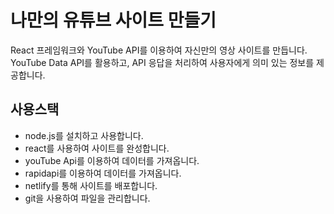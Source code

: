 # 나만의 유튜브 사이트 만들기

React 프레임워크와 YouTube API를 이용하여 자신만의 영상 사이트를 만듭니다. 
YouTube Data API를 활용하고, API 응답을 처리하여 사용자에게 의미 있는 정보를 제공합니다.

## 사용스택
- node.js를 설치하고 사용합니다. 
- react를 사용하여 사이트를 완성합니다. 
- youTube Api를 이용하여 데이터를 가져옵니다.
- rapidapi를 이용하여 데이터를 가져옵니다.
- netlify를 통해 사이트를 배포합니다.
- git을 사용하여 파일을 관리합니다.